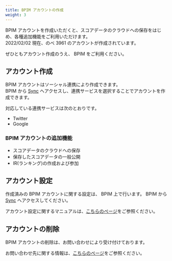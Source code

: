 ```yaml
---
title: BPIM アカウントの作成
weight: 3
---
```


BPIM アカウントを作成いただくと、スコアデータのクラウドへの保存をはじめ、各種追加機能をご利用いただけます。  
2022/02/02 現在、のべ 3961 のアカウントが作成されています。

ぜひともアカウント作成のうえ、  BPIM をご利用ください。

## アカウント作成

BPIM アカウントはソーシャル連携により作成できます。  
BPIM から [Sync](https://bpi.poyashi.me/sync/settings) へアクセスし、連携サービスを選択することでアカウントを作成できます。

対応している連携サービスは次のとおりです。

- Twitter
- Google

### BPIM アカウントの追加機能

- スコアデータのクラウドへの保存
- 保存したスコアデータの一般公開
- IR(ランキング)の作成および参加

## アカウント設定

作成済みの BPIM アカウントに関する設定は、 BPIM 上で行います。
BPIM から [Sync](https://bpi.poyashi.me/sync/settings) へアクセスしてください。

アカウント設定に関するマニュアルは、[こちらのページ](/docs/social/sync/)をご参照ください。

## アカウントの削除

BPIM アカウントの削除は、お問い合わせにより受け付けております。

お問い合わせ先に関する情報は、[こちらのページ](/contact/)をご参照ください。

